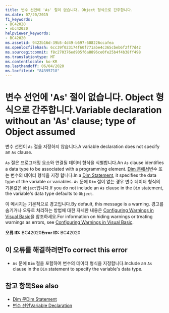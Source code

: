 ```yaml
---
title: 변수 선언에 'As' 절이 없습니다. Object 형식으로 간주합니다.
ms.date: 07/20/2015
f1_keywords:
- BC42020
- vbc42020
helpviewer_keywords:
- BC42020
ms.assetid: 9422b16d-39b5-4d49-b697-608226ccafea
ms.openlocfilehash: 6cc39f023174f60f771abe4c365cbeb6f2ff7d42
ms.sourcegitcommit: f8c270376ed905f6a8896ce0fe25b4f4b38ff498
ms.translationtype: MT
ms.contentlocale: ko-KR
ms.lasthandoff: 06/04/2020
ms.locfileid: "84395718"
---
```

# <a name="variable-declaration-without-an-as-clause-type-of-object-assumed"></a><span data-ttu-id="7759d-102">변수 선언에 'As' 절이 없습니다. Object 형식으로 간주합니다.</span><span class="sxs-lookup"><span data-stu-id="7759d-102">Variable declaration without an 'As' clause; type of Object assumed</span></span>
<span data-ttu-id="7759d-103">변수 선언이 `As` 절을 지정하지 않습니다.</span><span class="sxs-lookup"><span data-stu-id="7759d-103">A variable declaration does not specify an `As` clause.</span></span>  
  
 <span data-ttu-id="7759d-104">`As` 절은 프로그래밍 요소와 연결될 데이터 형식을 식별합니다.</span><span class="sxs-lookup"><span data-stu-id="7759d-104">An `As` clause identifies a data type to be associated with a programming element.</span></span> <span data-ttu-id="7759d-105">[Dim 문에서](../language-reference/statements/dim-statement.md)변수 또는 변수의 데이터 형식을 지정 합니다.</span><span class="sxs-lookup"><span data-stu-id="7759d-105">In a [Dim Statement](../language-reference/statements/dim-statement.md), it specifies the data type of the variable or variables.</span></span> <span data-ttu-id="7759d-106">`As` 문에 `Dim` 절이 없는 경우 변수 데이터 형식의 기본값은 `Object`입니다.</span><span class="sxs-lookup"><span data-stu-id="7759d-106">If you do not include an `As` clause in the `Dim` statement, the variable's data type defaults to `Object`.</span></span>  
  
 <span data-ttu-id="7759d-107">이 메시지는 기본적으로 경고입니다.</span><span class="sxs-lookup"><span data-stu-id="7759d-107">By default, this message is a warning.</span></span> <span data-ttu-id="7759d-108">경고를 숨기거나 오류로 처리하는 방법에 대한 자세한 내용은 [Configuring Warnings in Visual Basic](/visualstudio/ide/configuring-warnings-in-visual-basic)을 참조하세요.</span><span class="sxs-lookup"><span data-stu-id="7759d-108">For information on hiding warnings or treating warnings as errors, see [Configuring Warnings in Visual Basic](/visualstudio/ide/configuring-warnings-in-visual-basic).</span></span>  
  
 <span data-ttu-id="7759d-109">**오류 ID:** BC42020</span><span class="sxs-lookup"><span data-stu-id="7759d-109">**Error ID:** BC42020</span></span>  
  
## <a name="to-correct-this-error"></a><span data-ttu-id="7759d-110">이 오류를 해결하려면</span><span class="sxs-lookup"><span data-stu-id="7759d-110">To correct this error</span></span>  
  
- <span data-ttu-id="7759d-111">`As` 문에 `Dim` 절을 포함하여 변수의 데이터 형식을 지정합니다.</span><span class="sxs-lookup"><span data-stu-id="7759d-111">Include an `As` clause in the `Dim` statement to specify the variable's data type.</span></span>  
  
## <a name="see-also"></a><span data-ttu-id="7759d-112">참고 항목</span><span class="sxs-lookup"><span data-stu-id="7759d-112">See also</span></span>

- [<span data-ttu-id="7759d-113">Dim 문</span><span class="sxs-lookup"><span data-stu-id="7759d-113">Dim Statement</span></span>](../language-reference/statements/dim-statement.md)
- [<span data-ttu-id="7759d-114">변수 선언</span><span class="sxs-lookup"><span data-stu-id="7759d-114">Variable Declaration</span></span>](../programming-guide/language-features/variables/variable-declaration.md)
